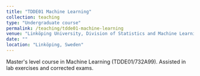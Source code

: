 ```yaml
---
title: "TDDE01 Machine Learning"
collection: teaching
type: "Undergraduate course"
permalink: /teaching/tdde01-machine-learning
venue: "Linköping University, Division of Statistics and Machine Learning"
date: ""
location: "Linköping, Sweden"
---
```


Master's level course in Machine Learning (TDDE01/732A99). Assisted in lab exercises and corrected exams. 